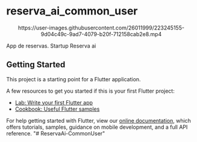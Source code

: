 # reserva_ai_common_user


<p align="center">
  https://user-images.githubusercontent.com/26011999/223245155-9d04c49c-9ad7-4079-b20f-712158cab2e8.mp4
</p>

App de reservas. Startup Reserva ai

## Getting Started

This project is a starting point for a Flutter application.

A few resources to get you started if this is your first Flutter project:

- [Lab: Write your first Flutter app](https://flutter.dev/docs/get-started/codelab)
- [Cookbook: Useful Flutter samples](https://flutter.dev/docs/cookbook)

For help getting started with Flutter, view our
[online documentation](https://flutter.dev/docs), which offers tutorials,
samples, guidance on mobile development, and a full API reference.
"# ReservaAi-CommonUser" 






